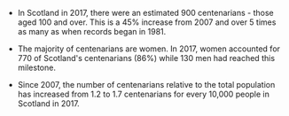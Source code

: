 * In Scotland in 2017, there were an estimated 900 centenarians - those aged 100 and over. This is a 45% increase from 2007 and over 5 times as many as when records began in 1981.

* The majority of centenarians are women. In 2017, women accounted for 770 of Scotland's centenarians (86%) while 130 men had reached this milestone.

* Since 2007, the number of centenarians relative to the total population has increased from 1.2 to 1.7 centenarians for every 10,000 people in Scotland in 2017.
